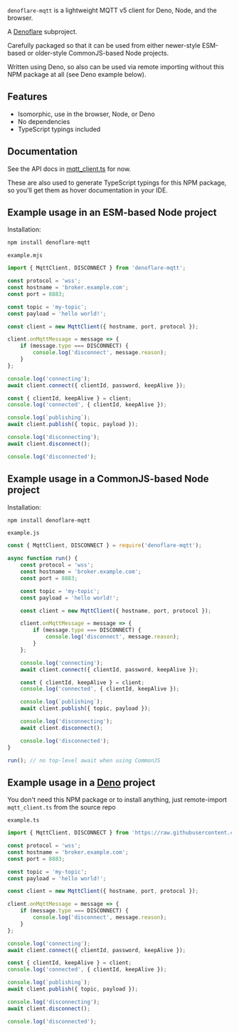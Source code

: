 `denoflare-mqtt` is a lightweight MQTT v5 client for Deno, Node, and the browser.

A [Denoflare](https://denoflare.dev) subproject.

Carefully packaged so that it can be used from either newer-style ESM-based or older-style CommonJS-based Node projects.

Written using Deno, so also can be used via remote importing without this NPM package at all (see Deno example below).

## Features
- Isomorphic, use in the browser, Node, or Deno
- No dependencies
- TypeScript typings included

## Documentation
See the API docs in [mqtt_client.ts](https://github.com/skymethod/denoflare/blob/master/common/mqtt/mqtt_client.ts) for now. 

These are also used to generate TypeScript typings for this NPM package, so you'll get them as hover documentation in your IDE.

## Example usage in an ESM-based Node project

Installation:
```sh
npm install denoflare-mqtt
```

`example.mjs`
```js
import { MqttClient, DISCONNECT } from 'denoflare-mqtt';

const protocol = 'wss';
const hostname = 'broker.example.com';
const port = 8883;

const topic = 'my-topic';
const payload = 'hello world!';

const client = new MqttClient({ hostname, port, protocol });

client.onMqttMessage = message => {
    if (message.type === DISCONNECT) {
        console.log('disconnect', message.reason);
    }
};

console.log('connecting');
await client.connect({ clientId, password, keepAlive });

const { clientId, keepAlive } = client;
console.log('connected', { clientId, keepAlive });

console.log(`publishing`);
await client.publish({ topic, payload });

console.log('disconnecting');
await client.disconnect();

console.log('disconnected');
```

## Example usage in a CommonJS-based Node project

Installation:
```sh
npm install denoflare-mqtt
```

`example.js`
```js
const { MqttClient, DISCONNECT } = require('denoflare-mqtt');

async function run() {
    const protocol = 'wss';
    const hostname = 'broker.example.com';
    const port = 8883;

    const topic = 'my-topic';
    const payload = 'hello world!';

    const client = new MqttClient({ hostname, port, protocol });

    client.onMqttMessage = message => {
        if (message.type === DISCONNECT) {
            console.log('disconnect', message.reason);
        }
    };

    console.log('connecting');
    await client.connect({ clientId, password, keepAlive });

    const { clientId, keepAlive } = client;
    console.log('connected', { clientId, keepAlive });

    console.log(`publishing`);
    await client.publish({ topic, payload });

    console.log('disconnecting');
    await client.disconnect();

    console.log('disconnected');
}

run(); // no top-level await when using CommonJS

```

## Example usage in a [Deno](https://deno.land) project
You don't need this NPM package or to install anything, just remote-import `mqtt_client.ts` from the source repo

`example.ts`
```ts
import { MqttClient, DISCONNECT } from 'https://raw.githubusercontent.com/skymethod/denoflare/TODO/common/mqtt/mqtt_client.ts';

const protocol = 'wss';
const hostname = 'broker.example.com';
const port = 8883;

const topic = 'my-topic';
const payload = 'hello world!';

const client = new MqttClient({ hostname, port, protocol });

client.onMqttMessage = message => {
    if (message.type === DISCONNECT) {
        console.log('disconnect', message.reason);
    }
};

console.log('connecting');
await client.connect({ clientId, password, keepAlive });

const { clientId, keepAlive } = client;
console.log('connected', { clientId, keepAlive });

console.log(`publishing`);
await client.publish({ topic, payload });

console.log('disconnecting');
await client.disconnect();

console.log('disconnected');
```
